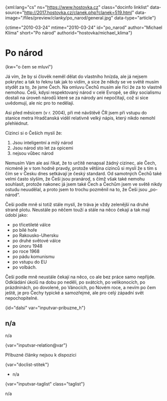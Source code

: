 
{xml:lang="cs" ns="https://www.hostovka.cz" class="docinfo linklist" data-source="http://2017.hostovka.cz/clanek.php?clanek=519.html" data-image="/files/preview/clanky/po_narod/general.jpg" data-type="article"}

{ctime="2010-03-24" mtime="2010-03-24" id="po\_narod" author="Michael Klíma" short="Po národ" authorid="hostovka/michael\_klima"}

# Po národ

<!-- generated attribute kw by user_updatekw.sh on 2021-01-05, do not edit -->

{kw="o čem se mluví"}

Já vím, že by si člověk neměl dělat do vlastního hnízda, ale já nejsem pokrytec a tak to řeknu tak jak to vidím, a sice že někdy se ve světě musím stydět za to, že jsme Čech. Na omluvu Čechů musím ale říci že za to vlastně nemohou. Češi, kdysi respektovaný národ v celé Evropě, se díky socialismu dostali na úroveň národů které se za národy ani nepočítají, což si sice uvědomují, ale nic pro to nedělají.

Asi před měsícem (v r. 2004), při mé návštěvě ČR jsem při vstupu do stanice metra Hradčanská viděl relativně velký nápis, který nikdo nemohl přehlédnut.

Cizinci si o Češích myslí že: 

  1. Jsou inteligentní a milý národ
  2. Jsou národ sto let za opicemi
  3. nejsou vůbec národ

Nemusím Vám ale asi říkat, že to určitě nenapsal žádný cizinec, ale Čech, nicméně je v tom hodně pravdy, protože většina cizinců si myslí že s tím s čím se v Česku dnes setkávají je český standard. Od samotných Čechů také velmi často slyším, že Češi jsou pranárod, s čímž však také nemohu souhlasit, protože nakonec já jsem také Čech a Čechům jsem ve světě nikdy ostudu neuudělal, a proto jsem to trochu pozměnil na to, že Češi jsou „po-národ“.

Češi podle mně si totiž stále myslí, že tráva je vždy zelenější na druhé straně plotu. Neustále po něčem touží a stále na něco čekají a tak mají údobí jako:

  * po třicetileté válce
  * po bílé hoře
  * po Rakousko-Uhersku
  * po druhé světové válce
  * po únoru 1948
  * po roce 1968
  * po pádu komunismu
  * po vstupu do EU
  * po volbách.

Češi podle mně neustále čekají na něco, co ale bez práce samo nepřijde. Odkládání úkolů na dobu po neděli, po svátcích, po velikonocích, po prázdninách, po dovolené, po Vánocích, po Novém roce, a nevím po čem ještě, je pro Čechy typické a samozřejmé, ale pro celý západní svět nepochopitelné.

{id="dalsi" var="inputvar-pribuzne_h"}

## n/a

n/a

{var="inputvar-relation@var"}

Příbuzné články nejsou k dispozici

{var="doclist-stitek"}

  * n/a

{var="inputvar-taglist" class="taglist"}

n/a

